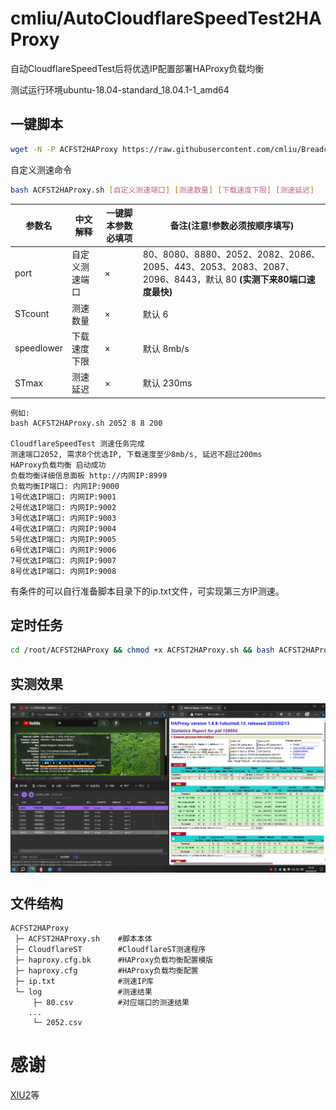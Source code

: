# cmliu/AutoCloudflareSpeedTest2HAProxy
自动CloudflareSpeedTest后将优选IP配置部署HAProxy负载均衡

测试运行环境ubuntu-18.04-standard_18.04.1-1_amd64

## 一键脚本
 
``` bash
wget -N -P ACFST2HAProxy https://raw.githubusercontent.com/cmliu/BreadcrumbsAutoCloudflareSpeedTest2HAProxy/main/ACFST2HAProxy.sh && cd ACFST2HAProxy && chmod +x ACFST2HAProxy.sh && bash ACFST2HAProxy.sh
```

自定义测速命令
``` bash
bash ACFST2HAProxy.sh [自定义测速端口] [测速数量] [下载速度下限] [测速延迟]
```

| 参数名| 中文解释| 一键脚本参数必填项 | 备注(注意!参数必须按顺序填写)  |
|--------------------------|----------------|-----------------|-----------------|
| port | 自定义测速端口  | × | 80、8080、8880、2052、2082、2086、2095、443、2053、2083、2087、2096、8443，默认 80 **(实测下来80端口速度最快)**|
| STcount |测速数量 | × | 默认 6 |
| speedlower |下载速度下限 | × | 默认 8mb/s |
| STmax |测速延迟 | × | 默认 230ms |

```
例如:
bash ACFST2HAProxy.sh 2052 8 8 200

CloudflareSpeedTest 测速任务完成
测速端口2052, 需求8个优选IP, 下载速度至少8mb/s, 延迟不超过200ms
HAProxy负载均衡 启动成功
负载均衡详细信息面板 http://内网IP:8999
负载均衡IP端口: 内网IP:9000
1号优选IP端口: 内网IP:9001
2号优选IP端口: 内网IP:9002
3号优选IP端口: 内网IP:9003
4号优选IP端口: 内网IP:9004
5号优选IP端口: 内网IP:9005
6号优选IP端口: 内网IP:9006
7号优选IP端口: 内网IP:9007
8号优选IP端口: 内网IP:9008
```

有条件的可以自行准备脚本目录下的ip.txt文件，可实现第三方IP测速。


## 定时任务
``` bash
cd /root/ACFST2HAProxy && chmod +x ACFST2HAProxy.sh && bash ACFST2HAProxy.sh
```

## 实测效果
![alt](./port80.png)

## 文件结构
```
ACFST2HAProxy
 ├─ ACFST2HAProxy.sh    #脚本本体
 ├─ CloudflareST        #CloudflareST测速程序
 ├─ haproxy.cfg.bk      #HAProxy负载均衡配置模版
 ├─ haproxy.cfg         #HAProxy负载均衡配置
 ├─ ip.txt              #测速IP库
 └─ log                 #测速结果
     ├─ 80.csv          #对应端口的测速结果
    ...
     └─ 2052.csv

```
</details>

# 感谢
 [XIU2](https://github.com/XIU2/CloudflareSpeedTest)等
